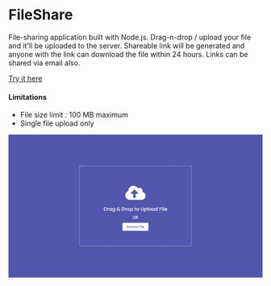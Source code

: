 # FileShare

File-sharing application built with Node.js. Drag-n-drop / upload your file and it'll be uploaded to the server.
Shareable link will be generated and anyone with the link can download the file within 24 hours. Links can be shared via email also.

[Try it here](https://fileshare.onrender.com)

#### Limitations

- File size limit : 100 MB maximum
- Single file upload only

![ScreenShot](/screenshot.png?raw=true)
